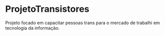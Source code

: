 # ProjetoTransistores
Projeto focado em capacitar pessoas trans para o mercado de trabalhi em tecnologia da informação.
